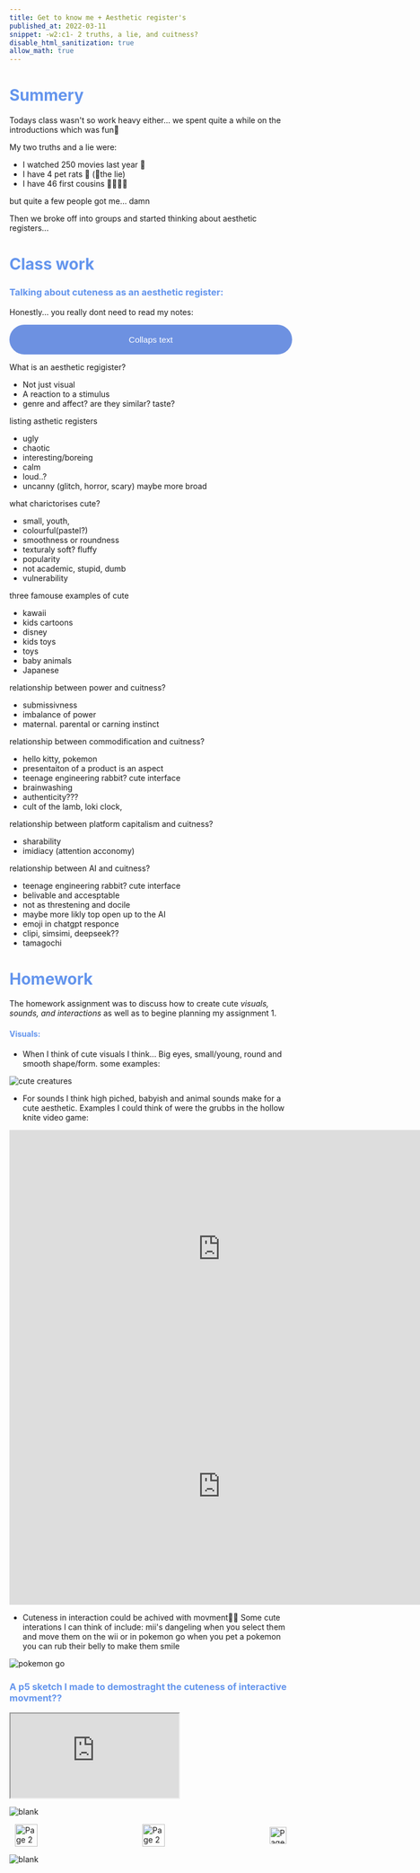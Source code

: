 ```yaml
---
title: Get to know me + Aesthetic register's
published_at: 2022-03-11
snippet: -w2:c1- 2 truths, a lie, and cuitness?
disable_html_sanitization: true
allow_math: true
---
```


<h1 style="color:CornflowerBlue;">Summery</h1>

Todays class wasn't so work heavy either... we spent quite a while on the introductions which was fun🤩

My two truths and a lie were:
- I watched 250 movies last year 🎥
- I have 4 pet rats 🐀 (🤡the lie)
- I have 46 first cousins 🧑‍🧑‍🧒‍🧒

but quite a few people got me... damn

Then we broke off into groups and started thinking about aesthetic registers...

<h1 style="color:CornflowerBlue;">Class work</h1>

<h3 style="color:CornflowerBlue;">Talking about cuteness as an aesthetic register:</h3>


<!DOCTYPE html>
<html>
<head>
<meta name="viewport" content="width=device-width, initial-scale=1">
<style>
.collapsible {
  background-color: #6d91e1;
  color: white;
  border-radius: 50px;
  cursor: pointer;
  padding: 18px;
  width: 100%;
  border: none;
  text-align: center;
  outline: none;
  font-size: 15px;
}

.active, .collapsible:hover {
  background-color: #555;
}

.content {
  padding: 0 18px;
  display: none;
  overflow: hidden;
  background-color: #f1f1f1;
}
</style>
</head>
<body>

<p>Honestly... you really dont need to read my notes:</p>
<button type="button" class="collapsible">Collaps text</button>
<div class="content">
  <p>
  
What is an aesthetic regigister?
- Not just visual 
- A reaction to a stimulus
- genre and affect? are they similar? taste?

listing asthetic registers
- ugly
- chaotic
- interesting/boreing
- calm
- loud..? 
- uncanny (glitch, horror, scary)
maybe more broad

what charictorises cute?
- small, youth, 
- colourful(pastel?)
- smoothness or roundness
- texturaly soft? fluffy
- popularity
- not academic, stupid, dumb
- vulnerability

three famouse examples of cute
- kawaii
- kids cartoons
- disney
- kids toys 
- toys
- baby animals 
- Japanese 

relationship between power and cuitness?
- submissivness
- imbalance of power 
- maternal. parental or carning instinct 

relationship between commodification and cuitness?
- hello kitty, pokemon
- presentaiton of a product is an aspect
- teenage engineering rabbit? cute interface
- brainwashing 
- authenticity??? 
- cult of the lamb, loki clock, 

relationship between platform capitalism and cuitness?
- sharability
- imidiacy (attention acconomy)

relationship between AI and cuitness?
- teenage engineering rabbit? cute interface
- belivable and accesptable
- not as threstening and docile
- maybe more likly top open up to the AI
- emoji in chatgpt responce
- clipi, simsimi, deepseek??
- tamagochi

</p>
</div>

<script>
var coll = document.getElementsByClassName("collapsible");
var i;

for (i = 0; i < coll.length; i++) {
  coll[i].addEventListener("click", function() {
    this.classList.toggle("active");
    var content = this.nextElementSibling;
    if (content.style.display === "block") {
      content.style.display = "none";
    } else {
      content.style.display = "block";
    }
  });
}
</script>

<h1 style="color:CornflowerBlue;">Homework</h1>

The homework assignment was to discuss how to create cute *visuals, sounds, and interactions* as well as to begine planning my assignment 1.

<h4 style="color:CornflowerBlue;">Visuals:</h4>

- When I think of cute visuals I think... Big eyes, small/young, round and smooth shape/form. some examples:

![cute creatures](/Images/w2/cutecreatures.png)


- For sounds I think high piched, babyish and animal sounds make for a cute aesthetic. Examples I could think of were the grubbs in the hollow knite video game:

<iframe width="751" height="423" src="https://www.youtube.com/embed/eGPI76PVjnw" title="Hollow Knight Grub Voice" frameborder="0" allow="accelerometer; autoplay; clipboard-write; encrypted-media; gyroscope; picture-in-picture; web-share" referrerpolicy="strict-origin-when-cross-origin" allowfullscreen></iframe>

<iframe width="751" height="423" src="https://www.youtube.com/embed/jXFwWZLNaYc" title="How Theodore Was Made | Alvin and the Chipmunks: The Road Chip VFX Breakdown | Wētā FX" frameborder="0" allow="accelerometer; autoplay; clipboard-write; encrypted-media; gyroscope; picture-in-picture; web-share" referrerpolicy="strict-origin-when-cross-origin" allowfullscreen></iframe>

- Cuteness in interaction could be achived with movment🤷‍♂️ Some cute interations I can think of include: mii's dangeling when you select them and move them on the wii or in pokemon go when you pet a pokemon you can rub their belly to make them smile

![pokemon go](/Images/w2/pokemongointeraction.jpg)


<h3 style="color:CornflowerBlue;">A p5 sketch I made to demostraght the cuteness of interactive movment??</h3>

<iframe id="mii" src="https://editor.p5js.org/POP161516/full/UpvH4cEa3"></iframe>

<script type="module">

    const iframe  = document.getElementById (`mii`)
    iframe.width  = iframe.parentNode.scrollWidth
    iframe.height = iframe.width * 9 / 16 + 42

</script>


![blank](/Images/w1/blankpng.png)

<style>
.container {
    display: flex;
    justify-content: space-between;
    align-items: center;
    padding: 0 10px; /* Optional: Add some padding if needed */
}

.button {
    display: flex;
    align-items: center;
    /* Add additional styling for buttons if needed */
}

.button img {
    display: block;
}
</style>


<body>
    <div class="container">
        <a href="/02-class-two" class="button middle">
            <img id= "home_id" src="/Images/Buttons/Back.png" width="40" height="40" alt="Page 2">
        <a href="/" class="button middle">
            <img id= "home_id" src="/Images/Buttons/Home.png" width="40" height="40" alt="Page 2">
        </a>
        <a href="/04-learning-p5" class="button right">
            <img id= "next_id" src="/Images/Buttons/Forward.png" width="30" height="30" alt="Page 3">
        </a>
    </div>
</body>

![blank](/Images/w1/blankpng.png)
